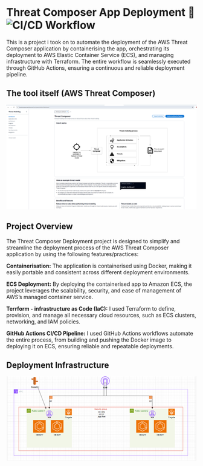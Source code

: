 # Threat Composer App Deployment 🚀 ![CI/CD Workflow](https://github.com/AshrafArena/aws_threat_model_deploy/actions/workflows/mainwf.yaml/badge.svg)


This is a project i took on to automate the deployment of the AWS Threat Composer application by containerising the app, orchestrating its deployment to AWS Elastic Container Service (ECS), and managing infrastructure with Terraform. The entire workflow is seamlessly executed through GitHub Actions, ensuring a continuous and reliable deployment pipeline.

## The tool itself (AWS Threat Composer)

![](images/webapp.png)


## Project Overview

The Threat Composer Deployment project is designed to simplify and streamline the deployment process of the AWS Threat Composer application by using the following features/practices:

**Containerisation:** The application is containerised using Docker, making it easily portable and consistent across different deployment environments.

**ECS Deployment:** By deploying the containerised app to Amazon ECS, the project leverages the scalability, security, and ease of management of AWS’s managed container service.

**Terrform - infrastructure as Code (IaC):** I used Terraform to define, provision, and manage all necessary cloud resources, such as ECS clusters, networking, and IAM policies.

**GitHub Actions CI/CD Pipeline:** I used GitHub Actions workflows automate the entire process, from building and pushing the Docker image to deploying it on ECS, ensuring reliable and repeatable deployments.

## Deployment Infrastructure

![](images/highlevel_design.png)
